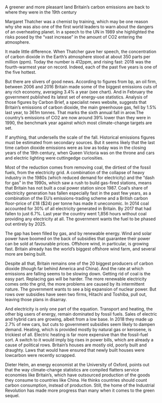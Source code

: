 A greener and more pleasant land
Britain’s carbon emissions are back to where they were in the 19th century

Margaret Thatcher was a chemist by training, which may be one reason why she was also one of the first world leaders to warn about the dangers of an overheating planet. In a speech to the UN in 1989 she highlighted the risks posed by the “vast increase” in the amount of CO2 entering the atmosphere.

It made little difference. When Thatcher gave her speech, the concentration of carbon dioxide in the Earth’s atmosphere stood at about 350 parts per million (ppm). Today the number is 412ppm, and rising fast: 2018 was the fourth-warmest year on record. Indeed, each of the past five years is one of the five hottest.

But there are slivers of good news. According to figures from bp, an oil firm, between 2006 and 2016 Britain made some of the biggest emissions cuts of any rich economy, averaging 3.4% a year (see chart). And in February the government published its latest set of energy-use statistics. Analysis of those figures by Carbon Brief, a specialist news website, suggests that Britain’s emissions of carbon dioxide, the main greenhouse gas, fell by 1.5% last year, to 361m tonnes. That marks the sixth annual fall in arow.The country’s emissions of CO2 are now around 39% lower than they were in 1990, the benchmark year against which most climate-change targets are set.

If anything, that undersells the scale of the fall. Historical emissions figures must be estimated from secondary sources. But it seems likely that the last time carbon dioxide emissions were as low as today was in the closing years of the 19th century, when Queen Victoria was on the throne and cars and electric lighting were cuttingedge curiosities.

Most of the reduction comes from removing coal, the dirtiest of the fossil fuels, from the electricity grid. A combination of the collapse of heavy industry in the 1980s (which reduced demand for electricity) and the “dash for gas” in the 1990s, which saw a rush to build gas-fired stations, means that Britain has not built a coal power station since 1987. Coal’s share of electricity generation has fallen especially fast in the past few years, as a combination of the EU’s emissions-trading scheme and a British carbon floor-price of £18 ($24) per tonne has made it uneconomic. In 2014 coal accounted for 30% of all electricity generated in Britain. By 2017 that had fallen to just 6.7%. Last year the country went 1,856 hours without coal providing any electricity at all. The government wants the fuel to be phased out entirely by 2025.

The gap has been filled by gas, and by renewable energy. Wind and solar power have boomed on the back of subsidies that guarantee their power can be sold at favourable prices. Offshore wind, in particular, is growing fast. Britain already has the world’s biggest offshore wind farm, and several more are being built.

Despite all that, Britain remains one of the 20 biggest producers of carbon dioxide (though far behind America and China). And the rate at which emissions are falling seems to be slowing down. Getting rid of coal is the easy part. Replacing gas will be harder. The more renewable electricity comes onto the grid, the more problems are caused by its intermittent nature. The government wants to see a big expansion of nuclear power. But rows over subsidies have seen two firms, Hitachi and Toshiba, pull out, leaving those plans in disarray.

And electricity is only one part of the equation. Transport and heating, the other big users of energy, remain dominated by fossil fuels. Sales of electric and hybrid cars are growing, albeit from a low base. In 2018 they made up 2.7% of new cars, but cuts to government subsidies seem likely to dampen demand. Heating, which is provided mostly by natural gas or kerosene, is trickiest of all. Electric heating is far more expensive than the fossil-fuel sort. A switch to it would imply big rises in power bills, which are already a cause of political rows. Britain’s houses are mostly old, poorly built and draughty. Laws that would have ensured that newly built houses were lowcarbon were recently scrapped.

Dieter Helm, an energy economist at the University of Oxford, points out that the way climate-change statistics are compiled flatters service economies like Britain’s, which have outsourced production of the goods they consume to countries like China. He thinks countries should count carbon consumption, instead of production. Still, the home of the Industrial Revolution has made more progress than many when it comes to the green sequel.